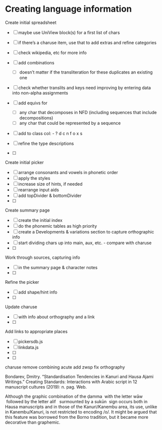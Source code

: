 # Creating language information



Create initial spreadsheet
- [ ] maybe use UniView block(s) for a first list of chars
- [ ] if there’s a charuse item, use that to add extras and refine categories
- [ ] check wikipedia, etc for more info
- [ ] add combinations
    - [ ] doesn’t matter if the transliteration for these duplicates an existing one

- [ ] check whether translits and keys need improving by entering data into non-alpha assignments

- [ ] add equivs for
    - [ ] any char that decomposes in NFD (including sequences that include decompositions)
    - [ ] any char that could be represented by a sequence
- [ ] add to class col: - ? d c n f o x s
- [ ] refine the type descriptions
- [ ] 

Create initial picker
- [ ] arrange consonants and vowels in phonetic order
- [ ] apply the styles
- [ ] increase size of hints, if needed
- [ ] rearrange input aids
- [ ] add topDivider & bottomDivider
- [ ] 

Create summary page
- [ ] create the initial index
- [ ] do the phonemic tables as high priority
- [ ] create a Developments & variations section to capture orthographic info
- [ ] start dividing chars up into main, aux, etc. - compare with charuse
- [ ] 

Work through sources, capturing info
- [ ] in the summary page & character notes
- [ ] 

Refine the picker
- [ ] add shape/hint info
- [ ] 

Update charuse
- [ ] with info about orthography and a link
- [ ] 

Add links to appropriate places
- [ ] pickersdb.js
- [ ] linkdata.js
- [ ] 
- [ ] 

charuse 
remove combining acute
add zwsp
fix orthography


Bondarev, Dmitry. “Standardisation Tendencies in Kanuri and Hausa Ajami Writings.” Creating Standards: Interactions with Arabic script in 12 manuscript cultures (2019): n. pag. Web.

Although the graphic combination of the 
ḍamma
 with the letter 
wāw
 followed by the letter 
alif 
 surmounted by a 
sukūn
 sign occurs both in Hausa manuscripts and in those of the Kanuri/Kanembu area, its use, unlike in Kanembu/Kanuri, is not restricted to encoding /o/. It might be argued that this feature was borrowed from the Borno tradition, but it became more decorative than graphemic.
